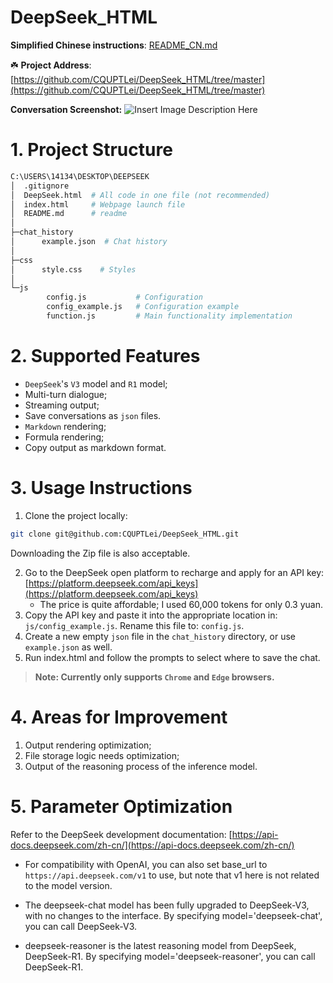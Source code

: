 # DeepSeek_HTML

**Simplified Chinese instructions**: [README_CN.md](https://github.com/CQUPTLei/DeepSeek_HTML/README_CN.md)

☘️ **Project Address**: [https://github.com/CQUPTLei/DeepSeek_HTML/tree/master](https://github.com/CQUPTLei/DeepSeek_HTML/tree/master)

**Conversation Screenshot:**
![Insert Image Description Here](https://i-blog.csdnimg.cn/direct/8385e5db9e44449799820314dc69e017.png)

# 1. Project Structure

```bash
C:\USERS\14134\DESKTOP\DEEPSEEK
│  .gitignore 
│  DeepSeek.html  # All code in one file (not recommended)
│  index.html     # Webpage launch file
│  README.md      # readme
│
├─chat_history
│      example.json  # Chat history
│
├─css
│      style.css    # Styles
│
└─js
        config.js         	# Configuration
        config_example.js	# Configuration example
        function.js			# Main functionality implementation
```

# 2. Supported Features

- `DeepSeek`'s `V3` model and `R1` model;
- Multi-turn dialogue;
- Streaming output;
- Save conversations as `json` files.
- `Markdown` rendering;
- Formula rendering;
- Copy output as markdown format.

# 3. Usage Instructions

1. Clone the project locally:

```bash
git clone git@github.com:CQUPTLei/DeepSeek_HTML.git
```

Downloading the Zip file is also acceptable.

2. Go to the DeepSeek open platform to recharge and apply for an API key: [https://platform.deepseek.com/api_keys](https://platform.deepseek.com/api_keys)
   - The price is quite affordable; I used 60,000 tokens for only 0.3 yuan.
3. Copy the API key and paste it into the appropriate location in: `js/config_example.js`. Rename this file to: `config.js`.
4. Create a new empty `json` file in the `chat_history` directory, or use `example.json` as well.
5. Run index.html and follow the prompts to select where to save the chat.

> **Note: Currently only supports `Chrome` and `Edge` browsers.**

# 4. Areas for Improvement

1. Output rendering optimization;
2. File storage logic needs optimization;
3. Output of the reasoning process of the inference model.

# 5. Parameter Optimization

Refer to the DeepSeek development documentation: [https://api-docs.deepseek.com/zh-cn/](https://api-docs.deepseek.com/zh-cn/)

* For compatibility with OpenAI, you can also set base_url to `https://api.deepseek.com/v1` to use, but note that v1 here is not related to the model version.

* The deepseek-chat model has been fully upgraded to DeepSeek-V3, with no changes to the interface. By specifying model='deepseek-chat', you can call DeepSeek-V3.

* deepseek-reasoner is the latest reasoning model from DeepSeek, DeepSeek-R1. By specifying model='deepseek-reasoner', you can call DeepSeek-R1.